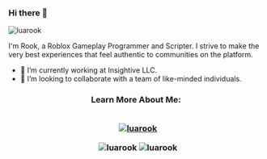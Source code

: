 ### Hi there 👋

<p align="left"> <img src="https://komarev.com/ghpvc/?username=luarook&label=Profile%20views&color=0e75b6&style=flat" alt="luarook" /> </p>

<p align="left">I'm Rook, a Roblox Gameplay Programmer and Scripter. I strive to make the very best experiences that feel authentic to communities on the platform.</p>

- 🔭 I’m currently working at Insightive LLC.
- 👯 I’m looking to collaborate with a team of like-minded individuals.

<h3 align="center">Learn More About Me:</h>
<br></br>

<p align="center">
  &nbsp;
  <a href="https://github.com/ryo-ma/github-profile-trophy"><img src="https://github-profile-trophy.vercel.app/?username=luarook" alt="luarook" /></a>
  
  &nbsp;
  <img align="center" src="https://github-readme-stats.vercel.app/api?username=luarook&show_icons=true&locale=en" alt="luarook" />
  <img align="center" src="https://github-readme-streak-stats.herokuapp.com/?user=luarook&" alt="luarook" />
</p>
